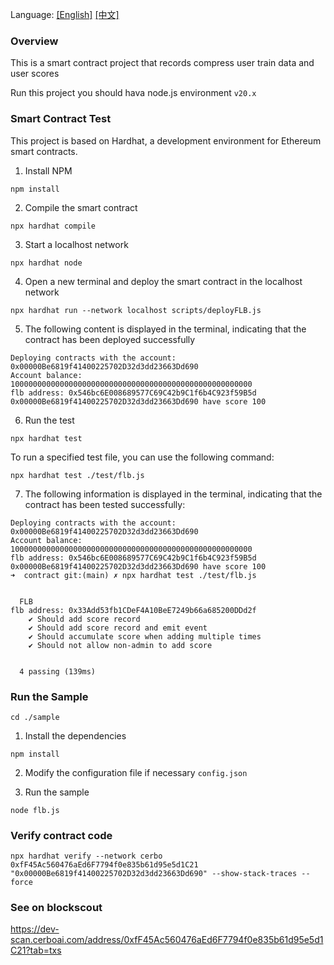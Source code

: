 Language: [[English]](./README.md) [[中文]](../docs/README-Chain-cn.md)

### Overview
This is a smart contract project that records compress user train data and user scores 

Run this project you should hava node.js environment `v20.x`

### Smart Contract Test
This project is based on Hardhat, a development environment for Ethereum smart contracts.

1. Install NPM

`npm install
`

2. Compile the smart contract

`npx hardhat compile`

3. Start a localhost network

`npx hardhat node`

4. Open a new terminal and deploy the smart contract in the localhost network

`npx hardhat run --network localhost scripts/deployFLB.js`

5. The following content is displayed in the terminal, indicating that the contract has been deployed successfully

```shell
Deploying contracts with the account: 0x00000Be6819f41400225702D32d3dd23663Dd690
Account balance: 100000000000000000000000000000000000000000000000000000
flb address: 0x546bc6E008689577C69C42b9C1f6b4C923f59B5d
0x00000Be6819f41400225702D32d3dd23663Dd690 have score 100
```

6. Run the test

`npx hardhat test`

To run a specified test file, you can use the following command:

`npx hardhat test ./test/flb.js`

7. The following information is displayed in the terminal, indicating that the contract has been tested successfully:

```shell
Deploying contracts with the account: 0x00000Be6819f41400225702D32d3dd23663Dd690
Account balance: 100000000000000000000000000000000000000000000000000000
flb address: 0x546bc6E008689577C69C42b9C1f6b4C923f59B5d
0x00000Be6819f41400225702D32d3dd23663Dd690 have score 100
➜  contract git:(main) ✗ npx hardhat test ./test/flb.js


  FLB
flb address: 0x33Add53fb1CDeF4A10BeE7249b66a685200DDd2f
    ✔ Should add score record
    ✔ Should add score record and emit event
    ✔ Should accumulate score when adding multiple times
    ✔ Should not allow non-admin to add score


  4 passing (139ms)
```


### Run the Sample

`cd ./sample`

1. Install the dependencies

`npm install`

2. Modify the configuration file if necessary
`config.json`

3. Run the sample

`node flb.js`


### Verify contract code

`npx hardhat verify --network cerbo 0xfF45Ac560476aEd6F7794f0e835b61d95e5d1C21 "0x00000Be6819f41400225702D32d3dd23663Dd690" --show-stack-traces --force`

### See on blockscout

https://dev-scan.cerboai.com/address/0xfF45Ac560476aEd6F7794f0e835b61d95e5d1C21?tab=txs